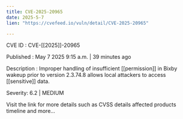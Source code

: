 ```yaml
---
title: CVE-2025-20965
date: 2025-5-7
lien: "https://cvefeed.io/vuln/detail/CVE-2025-20965"

---
```


CVE ID : CVE-[[2025]]-20965

Published :  May 7
2025
9:15 a.m. | 39 minutes ago

Description : Improper handling of insufficient  [[permission]] in Bixby wakeup prior to version 2.3.74.8 allows local attackers to access  [[sensitive]] data.

Severity: 6.2 | MEDIUM

Visit the link for more details
such as CVSS details
affected products
timeline
and more...

